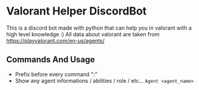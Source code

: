 # Valorant Helper DiscordBot
This is a discord bot made with python that can help you in valorant with a high level knowledge :)
All data about valorant are taken from https://playvalorant.com/en-us/agents/
## Commands And Usage
- Prefix before every command ":"
- Show any agent informations / abilities / role / etc... ```Agent <agent_name> ```
